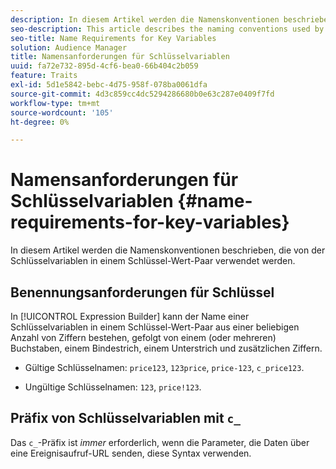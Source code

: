 ```yaml
---
description: In diesem Artikel werden die Namenskonventionen beschrieben, die von der Schlüsselvariablen in einem Schlüssel-Wert-Paar verwendet werden.
seo-description: This article describes the naming conventions used by the key variable in a key-value pair.
seo-title: Name Requirements for Key Variables
solution: Audience Manager
title: Namensanforderungen für Schlüsselvariablen
uuid: fa72e732-895d-4cf6-bea0-66b404c2b059
feature: Traits
exl-id: 5d1e5842-bebc-4d75-958f-078ba0061dfa
source-git-commit: 4d3c859cc4dc5294286680b0e63c287e0409f7fd
workflow-type: tm+mt
source-wordcount: '105'
ht-degree: 0%

---
```


# Namensanforderungen für Schlüsselvariablen {#name-requirements-for-key-variables}

In diesem Artikel werden die Namenskonventionen beschrieben, die von der Schlüsselvariablen in einem Schlüssel-Wert-Paar verwendet werden.

## Benennungsanforderungen für Schlüssel

<!-- c_tb_key_name_requirements.xml -->

In [!UICONTROL Expression Builder] kann der Name einer Schlüsselvariablen in einem Schlüssel-Wert-Paar aus einer beliebigen Anzahl von Ziffern bestehen, gefolgt von einem (oder mehreren) Buchstaben, einem Bindestrich, einem Unterstrich und zusätzlichen Ziffern.

* Gültige Schlüsselnamen: `price123`, `123price`, `price-123`, `c_price123`.

* Ungültige Schlüsselnamen: `123`, `price!123`.

## Präfix von Schlüsselvariablen mit `c_`

Das `c_`-Präfix ist *immer* erforderlich, wenn die Parameter, die Daten über eine Ereignisaufruf-URL senden, diese Syntax verwenden.
